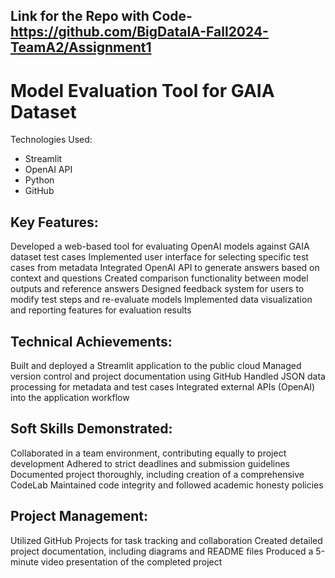 ## Link for the Repo with Code- https://github.com/BigDataIA-Fall2024-TeamA2/Assignment1
# Model Evaluation Tool for GAIA Dataset
Technologies Used:
- Streamlit
- OpenAI API
- Python
- GitHub

## Key Features:
Developed a web-based tool for evaluating OpenAI models against GAIA dataset test cases
Implemented user interface for selecting specific test cases from metadata
Integrated OpenAI API to generate answers based on context and questions
Created comparison functionality between model outputs and reference answers
Designed feedback system for users to modify test steps and re-evaluate models
Implemented data visualization and reporting features for evaluation results

## Technical Achievements:
Built and deployed a Streamlit application to the public cloud
Managed version control and project documentation using GitHub
Handled JSON data processing for metadata and test cases
Integrated external APIs (OpenAI) into the application workflow

## Soft Skills Demonstrated:
Collaborated in a team environment, contributing equally to project development
Adhered to strict deadlines and submission guidelines
Documented project thoroughly, including creation of a comprehensive CodeLab
Maintained code integrity and followed academic honesty policies

## Project Management:
Utilized GitHub Projects for task tracking and collaboration
Created detailed project documentation, including diagrams and README files
Produced a 5-minute video presentation of the completed project
